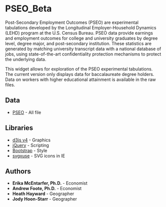 # PSEO_Beta

Post-Secondary Employment Outcomes (PSEO) are experimental tabulations developed by the Longitudinal Employer-Household Dynamics (LEHD) program at the U.S. Census Bureau. PSEO data provide earnings and employment outcomes for college and university graduates by degree level, degree major, and post-secondary institution. These statistics are generated by matching university transcript data with a national database of jobs, using state-of-the-art confidentiality protection mechanisms to protect the underlying data.

This widget allows for exploration of the PSEO experimental tabulations. The current version only displays data for baccalaureate degree holders. Data on workers with  higher educational attainment is available in the raw files. 

## Data

* [PSEO](https://lehd.ces.census.gov/data/pseo/graduate_earnings_all.csv) - All file

## Libraries

* [d3js v4](https://d3js.org/) - Graphics
* [jQuery](https://jquery.com/) - Scripting
* [Bootstrap](https://getbootstrap.com/) - Style
* [svgxuse](https://github.com/Keyamoon/svgxuse) - SVG icons in IE

## Authors

* **Erika McEntarfer, Ph.D.** - Economist
* **Andrew Foote, Ph.D.** - Economist
* **Heath Hayward** - Geographer
* **Jody Hoon-Starr** - Geographer
